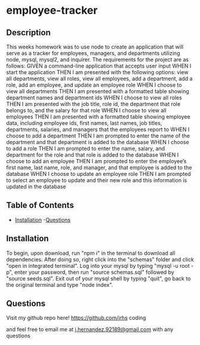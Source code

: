 # employee-tracker

  ## Description 
  This weeks homework was to use node to create an application that will serve as a tracker for employees, managers, and departments utilizing node, mysql, mysql2, and inquirer. The requirements for the project are as follows:
  GIVEN a command-line application that accepts user input
  WHEN I start the application
  THEN I am presented with the following options: view all departments, view all roles, view all employees, add a department, add a role, add an employee, and update an employee role
  WHEN I choose to view all departments
  THEN I am presented with a formatted table showing department names and department ids
  WHEN I choose to view all roles
  THEN I am presented with the job title, role id, the department that role belongs to, and the salary for that role
  WHEN I choose to view all employees
  THEN I am presented with a formatted table showing employee data, including employee ids, first names, last names, job titles, departments, salaries, and managers that the employees report to
  WHEN I choose to add a department
  THEN I am prompted to enter the name of the department and that department is added to the database
  WHEN I choose to add a role
  THEN I am prompted to enter the name, salary, and department for the role and that role is added to the database
  WHEN I choose to add an employee
  THEN I am prompted to enter the employee’s first name, last name, role, and manager, and that employee is added to the database
  WHEN I choose to update an employee role
  THEN I am prompted to select an employee to update and their new role and this information is updated in the database

  ## Table of Contents
  - [Installation](#installation)
  -[Questions](#questions)

  ## Installation
  To begin, upon download, run "npm i" in the terminal to download all dependencies. After doing so, right click into the "schemas" folder and click "open in integrated terminal". Log into your mysql by typing "mysql -u root -p", enter your password, then run "source schemas.sql" followed by "source seeds.sql". Exit out of your mysql shell by typing "quit", go back to the original terminal and type "node index".

  ## Questions
  Visit my github repo here!
  https://github.com/jrhs coding

  and feel free to email me at j.hernandez.92189@gmail.com with any questions